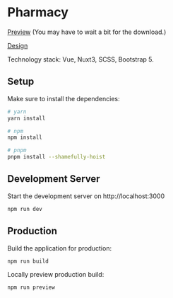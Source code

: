 # Pharmacy

[Preview](https://pharmacy-0jhv.onrender.com/) (You may have to wait a bit for the download.)

[Design](https://www.figma.com/file/lsctLk4zaAKnebGnBjrpAr/pharmacy?node-id=0%3A1&t=0PA0Rtm0ZfvILAlI-1)

Technology stack: Vue, Nuxt3, SCSS, Bootstrap 5.

## Setup

Make sure to install the dependencies:

```bash
# yarn
yarn install

# npm
npm install

# pnpm
pnpm install --shamefully-hoist
```

## Development Server

Start the development server on http://localhost:3000

```bash
npm run dev
```

## Production

Build the application for production:

```bash
npm run build
```

Locally preview production build:

```bash
npm run preview
```

